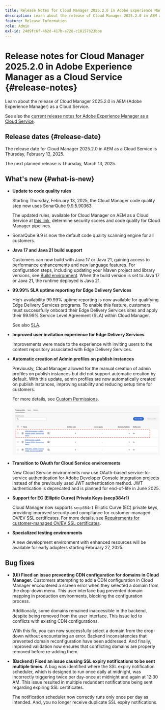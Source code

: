 ```yaml
---
title: Release Notes for Cloud Manager 2025.2.0 in Adobe Experience Manager as a Cloud Service
description: Learn about the release of Cloud Manager 2025.2.0 in AEM as a Cloud Service.
feature: Release Information
role: Admin
exl-id: 24d9fc6f-462d-417b-a728-c18157b23bbe
---
```

# Release notes for Cloud Manager 2025.2.0 in Adobe Experience Manager as a Cloud Service {#release-notes}

<!-- https://wiki.corp.adobe.com/pages/viewpage.action?pageId=3389843928 -->

Learn about the release of Cloud Manager 2025.2.0 in AEM (Adobe Experience Manager) as a Cloud Service.


See also the [current release notes for Adobe Experience Manager as a Cloud Service](/help/release-notes/release-notes-cloud/release-notes-current.md).

## Release dates {#release-date}

The release date for Cloud Manager 2025.2.0 in AEM as a Cloud Service is Thursday, February 13, 2025. 

The next planned release is Thursday, March 13, 2025.
 
## What's new {#what-is-new}

* **Update to code quality rules** 

    Starting Thursday, February 13, 2025, the Cloud Manager code quality step now uses SonarQube 9.9.5.90363.

    The updated rules, available for Cloud Manager on AEM as a Cloud Service at [this link](/help/implementing/cloud-manager/code-quality-testing.md#understanding-code-quality-rules), determine security scores and code quality for Cloud Manager pipelines.

* SonarQube 9.9 is now the default code quality scanning engine for all customers.

* **Java 17 and Java 21 build support** 

    Customers can now build with Java 17 or Java 21, gaining access to performance enhancements and new language features. For configuration steps, including updating your Maven project and library versions, see [Build environment](/help/implementing/cloud-manager/getting-access-to-aem-in-cloud/build-environment-details.md). When the build version is set to Java 17 or Java 21, the runtime deployed is Java 21.

* **99.99% SLA uptime reporting for Edge Delivery Services**

    High-availability 99.99% uptime reporting is now available for qualifying Edge Delivery Services programs. To enable this feature, customers must successfully onboard their Edge Delivery Services sites and apply their 99.99% Service Level Agreement (SLA) within Cloud Manager.

    See also [SLA](/help/implementing/cloud-manager/getting-access-to-aem-in-cloud/creating-production-programs.md#sla).

* **Improved user invitation experience for Edge Delivery Services**

    Improvements were made to the experience with inviting users to the content repository associated with Edge Delivery Services. <!-- CMGR-65331 -->

* **Automatic creation of Admin profiles on publish instances**

    Previously, Cloud Manager allowed for the manual creation of admin profiles on publish instances but did not support automatic creation by default. With this update, admin profiles are now automatically created on publish instances, improving usability and reducing setup time for customers.
    
    For more details, see [Custom Permissions](/help/implementing/cloud-manager/custom-permissions.md).

    ![Pipeline activities filtering](/help/implementing/cloud-manager/release-notes/assets/product-profiles.png)

* **Transition to OAuth for Cloud Service environments**

    New Cloud Service environments now use OAuth-based service-to-service authentication for Adobe Developer Console integration projects instead of the previously used JWT authentication method. JWT authentication is deprecated and is planned for end-of-life in June 2025.

* **Support for EC (Elliptic Curve) Private Keys (secp384r1)**

    Cloud Manager now supports `secp384r1` Elliptic Curve (EC) private keys, providing improved security and compliance for customer-managed OV/EV SSL certificates. 
    For more details, see [Requirements for customer-managed OV/EV SSL certificates](/help/implementing/cloud-manager/managing-ssl-certifications/introduction-to-ssl-certificates.md). <!-- CMGR-63636 -->

* **Specialized testing environments**

    A new development environment with enhanced resources will be available for early adopters starting February 27, 2025.


<!--
## Early adoption program {#early-adoption}

Be a part of Cloud Manager's early adoption program and have a chance to test upcoming features. -->


## Bug fixes

* **(UI) Fixed an issue preventing CDN configuration for domains in Cloud Manager.**
    Customers attempting to add a CDN configuration in Cloud Manager encountered a screen error when they selected a domain from the drop-down menu. This user interface bug prevented domain mapping in production environments, blocking the configuration process.

    Additionally, some domains remained inaccessible in the backend, despite being removed from the user interface. This issue led to conflicts with existing CDN configurations. 
    
    With this fix, you can now successfully select a domain from the drop-down without encountering an error. Backend inconsistencies that prevented domain reconfiguration have been addressed. And finally, improved validation now ensures that conflicting domains are properly removed before re-adding them.<!-- CMGR-64888 -->
* **(Backend) Fixed an issue causing SSL expiry notifications to be sent multiple times.**
    A bug was identified where the SSL expiry notification scheduler, which is designed to run once daily at midnight, was incorrectly triggering twice per day-once at midnight and again at 12:30 AM. This issue resulted in multiple redundant notifications being sent regarding expiring SSL certificates.

    The notification scheduler now correctly runs only once per day as intended. And, you no longer receive duplicate SSL expiry notifications. <!-- CMGR-64748 -->




<!-- ## Known issues {#known-issues} -->
